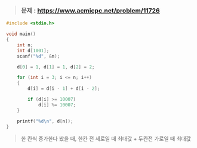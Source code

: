 >### 문제 : https://www.acmicpc.net/problem/11726
````c
#include <stdio.h>

void main()
{
	int n;
	int d[1001];
	scanf("%d", &n);

	d[0] = 1, d[1] = 1, d[2] = 2;

	for (int i = 3; i <= n; i++)
	{
		d[i] = d[i - 1] + d[i - 2];

		if (d[i] >= 10007)
			d[i] %= 10007;
	}

	printf("%d\n", d[n]);
}
````
>한 칸씩 증가한다 봤을 때, 한칸 전 세로일 때 최대값 + 두칸전 가로일 때 최대값